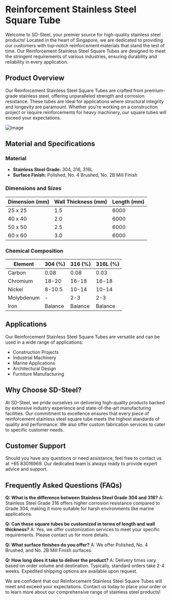 # Reinforcement Stainless Steel Square Tube

Welcome to SD-Steel, your premier source for high-quality stainless steel products! Located in the heart of Singapore, we are dedicated to providing our customers with top-notch reinforcement materials that stand the test of time. Our Reinforcement Stainless Steel Square Tubes are designed to meet the stringent requirements of various industries, ensuring durability and reliability in every application.

## Product Overview

Our Reinforcement Stainless Steel Square Tubes are crafted from premium-grade stainless steel, offering unparalleled strength and corrosion resistance. These tubes are ideal for applications where structural integrity and longevity are paramount. Whether you're working on a construction project or require reinforcements for heavy machinery, our square tubes will exceed your expectations.

![Image](https://github.com/user-attachments/assets/2567258e-e124-4816-932d-1809bd27ef0b)

## Material and Specifications

### Material
- **Stainless Steel Grade:** 304, 316, 316L
- **Surface Finish:** Polished, No. 4 Brushed, No. 2B Mill Finish

### Dimensions and Sizes
| Dimension (mm) | Wall Thickness (mm) | Length (mm) |
|----------------|---------------------|-------------|
| 25 x 25        | 1.5                 | 6000        |
| 40 x 40        | 2.0                 | 6000        |
| 50 x 50        | 2.5                 | 6000        |
| 60 x 60        | 3.0                 | 6000        |

### Chemical Composition
| Element | 304 (%) | 316 (%) | 316L (%) |
|---------|---------|---------|----------|
| Carbon  | 0.08    | 0.08    | 0.03     |
| Chromium| 18-20   | 16-18   | 16-18    |
| Nickel  | 8-10.5  | 10-14   | 10-14    |
| Molybdenum | - | 2-3 | 2-3 |
| Iron    | Balance | Balance | Balance  |

## Applications
Our Reinforcement Stainless Steel Square Tubes are versatile and can be used in a wide range of applications:
- Construction Projects
- Industrial Machinery
- Marine Applications
- Architectural Design
- Furniture Manufacturing

## Why Choose SD-Steel?
At SD-Steel, we pride ourselves on delivering high-quality products backed by extensive industry experience and state-of-the-art manufacturing facilities. Our commitment to excellence ensures that every piece of reinforcement stainless steel square tube meets the highest standards of quality and performance. We also offer custom fabrication services to cater to specific customer needs.

## Customer Support
Should you have any questions or need assistance, feel free to contact us at +65 83016969. Our dedicated team is always ready to provide expert advice and support.

## Frequently Asked Questions (FAQs)
**Q: What is the difference between Stainless Steel Grade 304 and 316?**
A: Stainless Steel Grade 316 offers higher corrosion resistance compared to Grade 304, making it more suitable for harsh environments like marine applications.

**Q: Can these square tubes be customized in terms of length and wall thickness?**
A: Yes, we offer customization services to meet your specific requirements. Please contact us for more details.

**Q: What surface finishes do you offer?**
A: We offer Polished, No. 4 Brushed, and No. 2B Mill Finish surfaces. 

**Q: How long does it take to deliver the product?**
A: Delivery times vary based on order volume and destination. Typically, standard orders take 2-4 weeks. Expedited shipping options are available upon request.

We are confident that our Reinforcement Stainless Steel Square Tubes will meet and exceed your expectations. Contact us today to place your order or to learn more about our comprehensive range of stainless steel products!